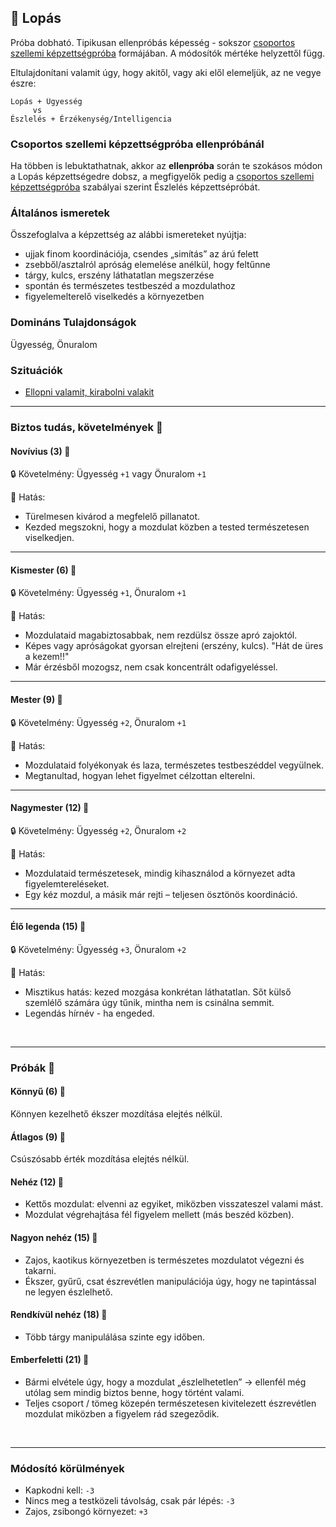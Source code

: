 ## 🔵 Lopás

Próba dobható. Tipikusan ellenpróbás képesség - sokszor [csoportos szellemi képzettségpróba](../030_07_01_csoportos_kepzettsegproba.md#%EF%B8%8F-2-csoportos-szellemi-k%C3%A9pzetts%C3%A9gpr%C3%B3ba) formájában. A módosítók mértéke helyzettől függ.

Eltulajdonítani valamit úgy, hogy akitől, vagy aki elől elemeljük, az ne vegye észre:

```
Lopás + Ügyesség
     vs
Észlelés + Érzékenység/Intelligencia
```

### Csoportos szellemi képzettségpróba ellenpróbánál

Ha többen is lebuktathatnak, akkor az **ellenpróba** során te szokásos módon a Lopás képzettségedre dobsz, a megfigyelők pedig a [csoportos szellemi képzettségpróba](../030_07_01_csoportos_kepzettsegproba.md#%EF%B8%8F-2-csoportos-szellemi-k%C3%A9pzetts%C3%A9gpr%C3%B3ba) szabályai szerint Észlelés képzettsépróbát.

### Általános ismeretek

Összefoglalva a képzettség az alábbi ismereteket nyújtja:
- ujjak finom koordinációja, csendes „simítás” az árú felett
- zsebből/asztalról apróság elemelése anélkül, hogy feltűnne
- tárgy, kulcs, erszény láthatatlan megszerzése
- spontán és természetes testbeszéd a mozdulathoz
- figyelemelterelő viselkedés a környezetben

### Domináns Tulajdonságok

Ügyesség, Önuralom

### Szituációk

- [Ellopni valamit, kirabolni valakit](../szituaciok/lopas_kirablas.md)

---
### Biztos tudás, követelmények 📖

#### Novívius (3) 📖

🔒 Követelmény: Ügyesség `+1` vagy Önuralom `+1`

🌟 Hatás:
- Türelmesen kivárod a megfelelő pillanatot.
- Kezded megszokni, hogy a mozdulat közben a tested természetesen viselkedjen.

---
#### Kismester (6) 📖

🔒 Követelmény: Ügyesség `+1`, Önuralom `+1`

🌟 Hatás:
- Mozdulataid magabiztosabbak, nem rezdülsz össze apró zajoktól.
- Képes vagy apróságokat gyorsan elrejteni (erszény, kulcs). "Hát de üres a kezem!!"
- Már érzésből mozogsz, nem csak koncentrált odafigyeléssel.

---
#### Mester (9) 📖

🔒 Követelmény: Ügyesség `+2`, Önuralom `+1`

🌟 Hatás:
- Mozdulataid folyékonyak és laza, természetes testbeszéddel vegyülnek.
- Megtanultad, hogyan lehet figyelmet célzottan elterelni.

---
#### Nagymester (12) 📖

🔒 Követelmény:  Ügyesség `+2`, Önuralom `+2`

🌟 Hatás:
- Mozdulataid természetesek, mindig kihasználod a környezet adta figyelemtereléseket.
- Egy kéz mozdul, a másik már rejti – teljesen ösztönös koordináció.

---
#### Élő legenda (15) 📖

🔒 Követelmény:  Ügyesség `+3`, Önuralom `+2`

🌟 Hatás:
- Misztikus hatás: kezed mozgása konkrétan láthatatlan. Sőt külső szemlélő számára úgy tűnik, mintha nem is csinálna semmit.
- Legendás hírnév - ha engeded.

<br />

---
### Próbák 🎲

#### Könnyű (6) 🎲 

Könnyen kezelhető ékszer mozdítása elejtés nélkül.

#### Átlagos (9) 🎲 

Csúszósabb érték mozdítása elejtés nélkül.

#### Nehéz (12) 🎲 

- Kettős mozdulat: elvenni az egyiket, miközben visszateszel valami mást.
- Mozdulat végrehajtása fél figyelem mellett (más beszéd közben).

#### Nagyon nehéz (15) 🎲 

- Zajos, kaotikus környezetben is természetes mozdulatot végezni és takarni.
- Ékszer, gyűrű, csat észrevétlen manipulációja úgy, hogy ne tapintással ne legyen észlelhető.

#### Rendkívül nehéz (18) 🎲 

- Több tárgy manipulálása szinte egy időben.

#### Emberfeletti (21) 🎲 

- Bármi elvétele úgy, hogy a mozdulat „észlelhetetlen” → ellenfél még utólag sem mindig biztos benne, hogy történt valami.
- Teljes csoport / tömeg közepén természetesen kivitelezett észrevétlen mozdulat miközben a figyelem rád szegeződik.

<br />

---
### Módosító körülmények

- Kapkodni kell: `-3`
- Nincs meg a testközeli távolság, csak pár lépés: `-3`
- Zajos, zsibongó környezet: `+3`
